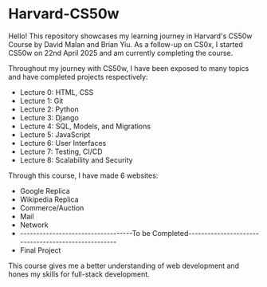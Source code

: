 # Harvard-CS50w
Hello! This repository showcases my learning journey in Harvard's CS50w Course by David Malan and Brian Yiu.
As a follow-up on CS0x, I started CS50w on 22nd April 2025 and am currently completing the course.

Throughout my journey with CS50w, I have been exposed to many topics and have completed projects respectively:
- Lecture 0: HTML, CSS
- Lecture 1: Git
- Lecture 2: Python
- Lecture 3: Django
- Lecture 4: SQL, Models, and Migrations
- Lecture 5: JavaScript
- Lecture 6: User Interfaces
- Lecture 7: Testing, CI/CD
- Lecture 8: Scalability and Security

Through this course, I have made 6 websites:
- Google Replica
- Wikipedia Replica
- Commerce/Auction
- Mail
- Network
- -----------------------------------To be Completed----------------------------------------------------
- Final Project

This course gives me a better understanding of web development and hones my skills for full-stack development.
